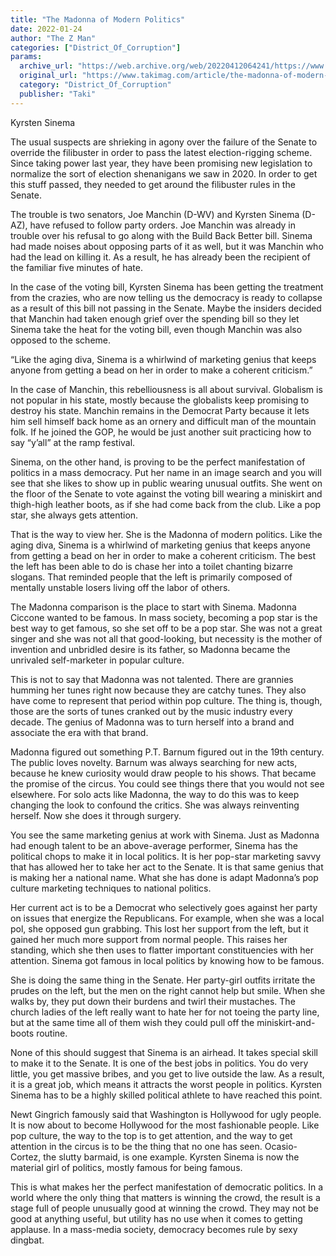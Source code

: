 ```yaml
---
title: "The Madonna of Modern Politics"
date: 2022-01-24
author: "The Z Man"
categories: ["District_Of_Corruption"]
params:
  archive_url: "https://web.archive.org/web/20220412064241/https://www.takimag.com/article/the-madonna-of-modern-politics/"
  original_url: "https://www.takimag.com/article/the-madonna-of-modern-politics/"
  category: "District_Of_Corruption"
  publisher: "Taki"
---
```


Kyrsten Sinema

The usual suspects are shrieking in agony over the failure of the Senate to override the filibuster in order to pass the latest election-rigging scheme. Since taking power last year, they have been promising new legislation to normalize the sort of election shenanigans we saw in 2020. In order to get this stuff passed, they needed to get around the filibuster rules in the Senate.

The trouble is two senators, Joe Manchin (D-WV) and Kyrsten Sinema (D-AZ), have refused to follow party orders. Joe Manchin was already in trouble over his refusal to go along with the Build Back Better bill. Sinema had made noises about opposing parts of it as well, but it was Manchin who had the lead on killing it. As a result, he has already been the recipient of the familiar five minutes of hate.

In the case of the voting bill, Kyrsten Sinema has been getting the treatment from the crazies, who are now telling us the democracy is ready to collapse as a result of this bill not passing in the Senate. Maybe the insiders decided that Manchin had taken enough grief over the spending bill so they let Sinema take the heat for the voting bill, even though Manchin was also opposed to the scheme.

“Like the aging diva, Sinema is a whirlwind of marketing genius that keeps anyone from getting a bead on her in order to make a coherent criticism.”

In the case of Manchin, this rebelliousness is all about survival. Globalism is not popular in his state, mostly because the globalists keep promising to destroy his state. Manchin remains in the Democrat Party because it lets him sell himself back home as an ornery and difficult man of the mountain folk. If he joined the GOP, he would be just another suit practicing how to say “y’all” at the ramp festival.

Sinema, on the other hand, is proving to be the perfect manifestation of politics in a mass democracy. Put her name in an image search and you will see that she likes to show up in public wearing unusual outfits. She went on the floor of the Senate to vote against the voting bill wearing a miniskirt and thigh-high leather boots, as if she had come back from the club. Like a pop star, she always gets attention.

That is the way to view her. She is the Madonna of modern politics. Like the aging diva, Sinema is a whirlwind of marketing genius that keeps anyone from getting a bead on her in order to make a coherent criticism. The best the left has been able to do is chase her into a toilet chanting bizarre slogans. That reminded people that the left is primarily composed of mentally unstable losers living off the labor of others.

The Madonna comparison is the place to start with Sinema. Madonna Ciccone wanted to be famous. In mass society, becoming a pop star is the best way to get famous, so she set off to be a pop star. She was not a great singer and she was not all that good-looking, but necessity is the mother of invention and unbridled desire is its father, so Madonna became the unrivaled self-marketer in popular culture.

This is not to say that Madonna was not talented. There are grannies humming her tunes right now because they are catchy tunes. They also have come to represent that period within pop culture. The thing is, though, those are the sorts of tunes cranked out by the music industry every decade. The genius of Madonna was to turn herself into a brand and associate the era with that brand.

Madonna figured out something P.T. Barnum figured out in the 19th century. The public loves novelty. Barnum was always searching for new acts, because he knew curiosity would draw people to his shows. That became the promise of the circus. You could see things there that you would not see elsewhere. For solo acts like Madonna, the way to do this was to keep changing the look to confound the critics. She was always reinventing herself. Now she does it through surgery.

You see the same marketing genius at work with Sinema. Just as Madonna had enough talent to be an above-average performer, Sinema has the political chops to make it in local politics. It is her pop-star marketing savvy that has allowed her to take her act to the Senate. It is that same genius that is making her a national name. What she has done is adapt Madonna’s pop culture marketing techniques to national politics.

Her current act is to be a Democrat who selectively goes against her party on issues that energize the Republicans. For example, when she was a local pol, she opposed gun grabbing. This lost her support from the left, but it gained her much more support from normal people. This raises her standing, which she then uses to flatter important constituencies with her attention. Sinema got famous in local politics by knowing how to be famous.

She is doing the same thing in the Senate. Her party-girl outfits irritate the prudes on the left, but the men on the right cannot help but smile. When she walks by, they put down their burdens and twirl their mustaches. The church ladies of the left really want to hate her for not toeing the party line, but at the same time all of them wish they could pull off the miniskirt-and-boots routine.

None of this should suggest that Sinema is an airhead. It takes special skill to make it to the Senate. It is one of the best jobs in politics. You do very little, you get massive bribes, and you get to live outside the law. As a result, it is a great job, which means it attracts the worst people in politics. Kyrsten Sinema has to be a highly skilled political athlete to have reached this point.

Newt Gingrich famously said that Washington is Hollywood for ugly people. It is now about to become Hollywood for the most fashionable people. Like pop culture, the way to the top is to get attention, and the way to get attention in the circus is to be the thing that no one has seen. Ocasio-Cortez, the slutty barmaid, is one example. Kyrsten Sinema is now the material girl of politics, mostly famous for being famous.

This is what makes her the perfect manifestation of democratic politics. In a world where the only thing that matters is winning the crowd, the result is a stage full of people unusually good at winning the crowd. They may not be good at anything useful, but utility has no use when it comes to getting applause. In a mass-media society, democracy becomes rule by sexy dingbat.
